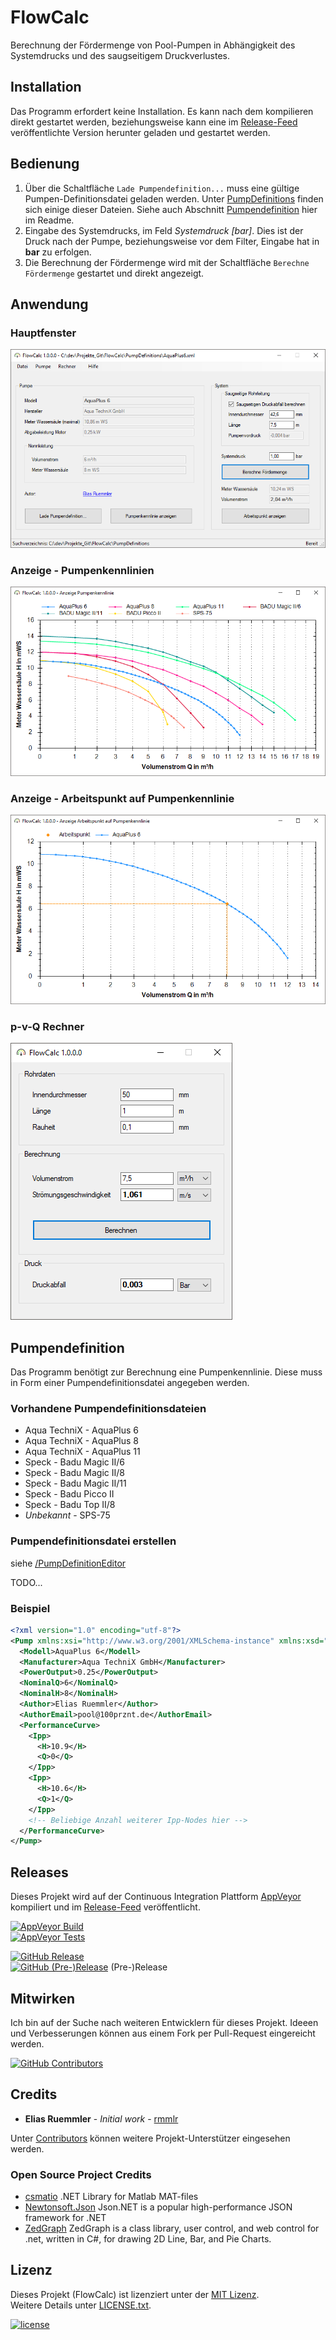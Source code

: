 # FlowCalc

Berechnung der Fördermenge von Pool-Pumpen in Abhängigkeit des Systemdrucks und des saugseitigem Druckverlustes.

## Installation
Das Programm erfordert keine Installation. Es kann nach dem kompilieren direkt gestartet werden, beziehungsweise kann eine im [Release-Feed](https://github.com/100prznt/FlowCalc/releases) veröffentlichte Version herunter geladen und gestartet werden.

## Bedienung
1. Über die Schaltfläche `Lade Pumpendefinition...` muss eine gültige Pumpen-Definitionsdatei geladen werden. Unter [PumpDefinitions](https://github.com/100prznt/FlowCalc/tree/master/PumpDefinitions) finden sich einige dieser Dateien.
Siehe auch Abschnitt [Pumpendefinition](#pumpendefinition) hier im Readme.
2. Eingabe des Systemdrucks, im Feld _Systemdruck [bar]_. Dies ist der Druck nach der Pumpe, beziehungsweise vor dem Filter, Eingabe hat in __bar__ zu erfolgen.
3. Die Berechnung der Fördermenge wird mit der Schaltfläche `Berechne Fördermenge` gestartet und direkt angezeigt.

## Anwendung
### Hauptfenster
![Hauptfenster](docs/FlowCalc_Screen.png)

### Anzeige - Pumpenkennlinien
![Anzeige - Pumpenkennlinien](docs/FlowCalc_PumpPerformanceCurve_Screen.png)

### Anzeige - Arbeitspunkt auf Pumpenkennlinie
![Anzeige - Arbeitspunkt auf Pumpenkennlinie](docs/FlowCalc_PowerPoint_Screen.png)

### p-v-Q Rechner
![Anzeige - p-v-Q Rechner](docs/FlowCalc_Pvq_Screen.png)

## Pumpendefinition
Das Programm benötigt zur Berechnung eine Pumpenkennlinie. Diese muss in Form einer Pumpendefinitionsdatei angegeben werden. 

### Vorhandene Pumpendefinitionsdateien
* Aqua TechniX - AquaPlus 6
* Aqua TechniX - AquaPlus 8
* Aqua TechniX - AquaPlus 11
* Speck - Badu Magic II/6
* Speck - Badu Magic II/8
* Speck - Badu Magic II/11
* Speck - Badu Picco II
* Speck - Badu Top II/8
* _Unbekannt_ - SPS-75

### Pumpendefinitionsdatei erstellen
siehe [/PumpDefinitionEditor](/PumpDefinitionEditor)

TODO...

### Beispiel
```xml
<?xml version="1.0" encoding="utf-8"?>
<Pump xmlns:xsi="http://www.w3.org/2001/XMLSchema-instance" xmlns:xsd="http://www.w3.org/2001/XMLSchema">
  <Modell>AquaPlus 6</Modell>
  <Manufacturer>Aqua TechniX GmbH</Manufacturer>
  <PowerOutput>0.25</PowerOutput>
  <NominalQ>6</NominalQ>
  <NominalH>8</NominalH>
  <Author>Elias Ruemmler</Author>
  <AuthorEmail>pool@100prznt.de</AuthorEmail>
  <PerformanceCurve>
    <Ipp>
      <H>10.9</H>
      <Q>0</Q>
    </Ipp>
    <Ipp>
      <H>10.6</H>
      <Q>1</Q>
    </Ipp>
    <!-- Beliebige Anzahl weiterer Ipp-Nodes hier -->
  </PerformanceCurve>
</Pump>
```

## Releases
Dieses Projekt wird auf der Continuous Integration Plattform [AppVeyor](https://www.appveyor.com/) kompiliert und im [Release-Feed](https://github.com/100prznt/FlowCalc/releases) veröffentlicht.

[![AppVeyor Build](https://img.shields.io/appveyor/ci/100prznt/flowcalc.svg)](https://ci.appveyor.com/project/100prznt/flowcalc)  
[![AppVeyor Tests](https://img.shields.io/appveyor/tests/100prznt/flowcalc/master.svg)](https://ci.appveyor.com/project/100prznt/flowcalc/build/tests)

[![GitHub Release](https://img.shields.io/github/release/100prznt/FlowCalc.svg)](https://github.com/100prznt/FlowCalc/releases/latest)  
[![GitHub (Pre-)Release](https://img.shields.io/github/release/100prznt/FlowCalc/all.svg)](https://github.com/100prznt/FlowCalc/releases) (Pre-)Release


## Mitwirken

Ich bin auf der Suche nach weiteren Entwicklern für dieses Projekt. Ideeen und Verbesserungen können aus einem Fork per Pull-Request eingereicht werden.

[![GitHub Contributors](https://img.shields.io/github/contributors/100prznt/FlowCalc.svg)](https://github.com/100prznt/FlowCalc/graphs/contributors)


## Credits

* **Elias Ruemmler** - *Initial work* - [rmmlr](https://github.com/rmmlr)

Unter [Contributors](https://github.com/100prznt/FlowCalc/contributors) können weitere Projekt-Unterstützer eingesehen werden.

### Open Source Project Credits

* [csmatio](https://sourceforge.net/projects/csmatio/) .NET Library for Matlab MAT-files 
* [Newtonsoft.Json](https://github.com/JamesNK/Newtonsoft.Json) Json.NET is a popular high-performance JSON framework for .NET
* [ZedGraph](https://www.nuget.org/packages/ZedGraph/) ZedGraph is a class library, user control, and web control for .net, written in C#, for drawing 2D Line, Bar, and Pie Charts.

## Lizenz

Dieses Projekt (FlowCalc) ist lizenziert unter der [MIT Lizenz](http://www.opensource.org/licenses/mit-license.php "Read more about the MIT license form").  
Weitere Details unter [LICENSE.txt](https://github.com/100prznt/FlowCalc/blob/master/LICENSE.txt).

[![license](https://img.shields.io/github/license/100prznt/FlowCalc.svg)](https://github.com/100prznt/FlowCalc/blob/master/LICENSE.txt) 
